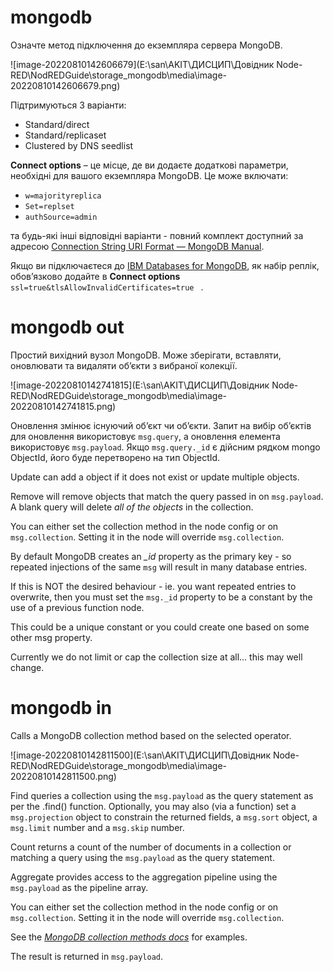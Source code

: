 # mongodb

Означте метод підключення до екземпляра сервера MongoDB.

![image-20220810142606679](E:\san\AKIT\ДИСЦИП\Довідник Node-RED\NodREDGuide\storage_mongodb\media\image-20220810142606679.png)

Підтримуються 3 варіанти:        

- Standard/direct            
- Standard/replicaset 
- Clustered by DNS seedlist

**Connect options** – це місце, де ви додаєте додаткові параметри, необхідні для вашого екземпляра MongoDB. Це може включати:

- `w=majorityreplica`
- `Set=replset`
- `authSource=admin`

та будь-які інші відповідні варіанти - повний комплект доступний за адресою  [Connection String URI Format — MongoDB Manual](https://docs.mongodb.com/manual/reference/connection-string/).   

Якщо ви підключаєтеся до [IBM Databases for MongoDB](https://cloud.ibm.com/catalog/services/databases-for-mongodb-group), як набір реплік, обов’язково додайте в **Connect options**   `ssl=true&tlsAllowInvalidCertificates=true `  .



# mongodb out

Простий вихідний вузол MongoDB. Може зберігати, вставляти, оновлювати та видаляти об’єкти з вибраної колекції.  

![image-20220810142741815](E:\san\AKIT\ДИСЦИП\Довідник Node-RED\NodREDGuide\storage_mongodb\media\image-20220810142741815.png)

Оновлення змінює існуючий об’єкт чи об’єкти. Запит на вибір об’єктів для оновлення використовує `msg.query`, а оновлення елемента використовує `msg.payload`. Якщо `msg.query._id` є дійсним рядком mongo ObjectId, його буде перетворено на тип ObjectId.



Update can add a object if it does not exist or update multiple objects.    

Remove will remove objects that match the query passed in on `msg.payload`. A blank query will delete    *all of the objects* in the collection.    

You can either set the collection method in the node config or on `msg.collection`. Setting it in the    node will override `msg.collection`.    

By default MongoDB creates an *_id* property as the primary key - so repeated injections of the    same `msg` will result in many database entries.    

If this is NOT the desired behaviour - ie. you want repeated entries to overwrite, then you must set    the `msg._id` property to be a constant by the use of a previous function node.    

This could be a unique constant or you could create one based on some other msg property.    

Currently we do not limit or cap the collection size at all... this may well change.

# mongodb in

Calls a MongoDB collection method based on the selected operator.    

![image-20220810142811500](E:\san\AKIT\ДИСЦИП\Довідник Node-RED\NodREDGuide\storage_mongodb\media\image-20220810142811500.png)

Find queries a collection using the `msg.payload` as the query statement as per the .find() function.    Optionally, you may also (via a function) set a `msg.projection` object to constrain the returned    fields, a `msg.sort` object, a `msg.limit` number and a `msg.skip` number.    

Count returns a count of the number of documents in a collection or matching a query using the    `msg.payload` as the query statement.    

Aggregate provides access to the aggregation pipeline using the `msg.payload` as the pipeline array.    

You can either set the collection method in the node config or on `msg.collection`. Setting it in    the node will override `msg.collection`.    

See the [*MongoDB     collection methods docs*](http://docs.mongodb.org/manual/reference/method/db.collection.find/) for examples.    

The result is returned in `msg.payload`.
